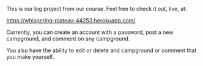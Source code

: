 This is our big project from our course. Feel free to check it out, live, at:

 https://whispering-plateau-44253.herokuapp.com/

Currently, you can create an account with a password, post a new campground, and comment on any campground. 

You also have the ability to edit or delete and campground or comment that you make yourself.
